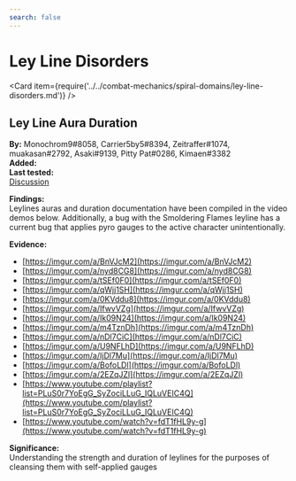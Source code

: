 ```yaml
---
search: false
---
```


# Ley Line Disorders

<Card item={require('../../combat-mechanics/spiral-domains/ley-line-disorders.md')} />

## Ley Line Aura Duration

**By:** Monochrom9\#8058, Carrier5by5\#8394, Zeitraffer\#1074, muakasan\#2792, Asaki\#9139, Pitty Pat\#0286, Kimaen\#3382  
**Added:** <Version date="2021-06-03" />  
**Last tested:** <VersionHl date="2021-06-03" />  
[Discussion](https://tickets.deeznuts.moe/ticket-archive/attachments_804180847497314334_850175158378561556_transcript-leyline-auraduration.html)

**Findings:**  
Leylines auras and duration documentation have been compiled in the video demos below. Additionally, a bug with the Smoldering Flames leyline has a current bug that applies pyro gauges to the active character unintentionally.

**Evidence:**

* [https://imgur.com/a/BnVJcM2](https://imgur.com/a/BnVJcM2)
* [https://imgur.com/a/nyd8CG8](https://imgur.com/a/nyd8CG8)
* [https://imgur.com/a/tSEf0F0](https://imgur.com/a/tSEf0F0)
* [https://imgur.com/a/qWjj1SH](https://imgur.com/a/qWjj1SH)
* [https://imgur.com/a/0KVddu8](https://imgur.com/a/0KVddu8)
* [https://imgur.com/a/IfwvVZg](https://imgur.com/a/IfwvVZg)
* [https://imgur.com/a/Ik09N24](https://imgur.com/a/Ik09N24)
* [https://imgur.com/a/m4TznDh](https://imgur.com/a/m4TznDh)
* [https://imgur.com/a/nDl7CiC](https://imgur.com/a/nDl7CiC)
* [https://imgur.com/a/U9NFLhD](https://imgur.com/a/U9NFLhD)
* [https://imgur.com/a/IjDl7Mu](https://imgur.com/a/IjDl7Mu)
* [https://imgur.com/a/BofoLDl](https://imgur.com/a/BofoLDl)
* [https://imgur.com/a/2EZqJZl](https://imgur.com/a/2EZqJZl)
* [https://www.youtube.com/playlist?list=PLuS0r7YoEgG_SyZociLLuG_IQLuVEIC4Q](https://www.youtube.com/playlist?list=PLuS0r7YoEgG_SyZociLLuG_IQLuVEIC4Q)
* [https://www.youtube.com/watch?v=fdT1fHL9y-g](https://www.youtube.com/watch?v=fdT1fHL9y-g)

**Significance:**  
Understanding the strength and duration of leylines for the purposes of cleansing them with self-applied gauges

